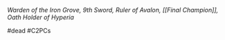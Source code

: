 *Warden of the Iron Grove, 9th Sword, Ruler of Avalon, [[Final Champion]], Oath Holder of Hyperia*

#dead #C2PCs 